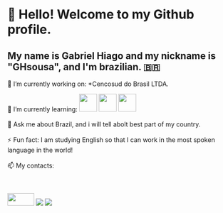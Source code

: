# 👋 Hello! Welcome to my Github profile.
## My name is Gabriel Hiago and my nickname is "GHsousa", and I'm brazilian. :brazil:

 🔭 I’m currently working on:
 *Cencosud do Brasil LTDA.

 🌱 I’m currently learning: <img src="https://cdn.jsdelivr.net/gh/devicons/devicon/icons/java/java-original.svg" width="40" height="40" />  <img src="https://cdn.jsdelivr.net/gh/devicons/devicon/icons/javascript/javascript-original.svg" width="40" height="40" />  <img src="https://cdn.jsdelivr.net/gh/devicons/devicon/icons/nodejs/nodejs-original.svg" width="40" height="40"/>
<br><br>
 💬 Ask me about Brazil, and i will tell abolt best part of my country.
<br><br>
 ⚡ Fun fact: I am studying English so that I can work in the most spoken language in the world!
<br><br>
 📫 My contacts: 

<br>
<div>
<br>
<a href = "mailto:contato@seu-usuário-aqui"><img src="https://img.shields.io/badge/-Outlook-blue" target="_blank" width=60px height= 28px></a>
<a href="https://www.linkedin.com/in/gabriel-sousa-761544138/" target="_blank"><img src="https://img.shields.io/badge/-LinkedIn-%230077B5?style=for-the-badge&logo=linkedin&logoColor=white" target="_blank"></a> 
<a href="https://www.instagram.com/ghsousa96/" target="_blank"><img src="https://img.shields.io/badge/-Instagram-%23E4405F?style=for-the-badge&logo=instagram&logoColor=white" target="_blank"></a>  
</div>
